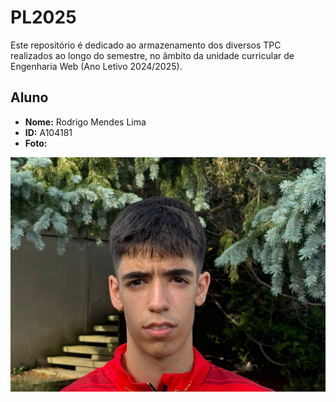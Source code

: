 # PL2025

Este repositório é dedicado ao armazenamento dos diversos TPC realizados ao longo do semestre, no âmbito da unidade curricular de Engenharia Web (Ano Letivo 2024/2025).

## Aluno

- **Nome:** Rodrigo Mendes Lima  
- **ID:** A104181 
- **Foto:**

![Foto](Images/foto.jpg)